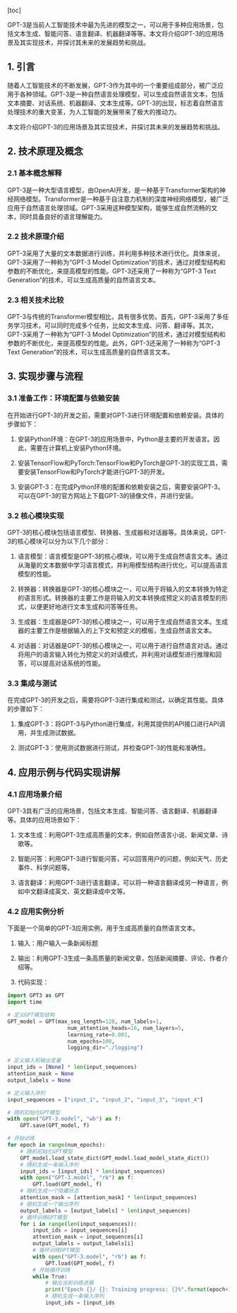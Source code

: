 
[toc]                    
                
                
GPT-3是当前人工智能技术中最为先进的模型之一，可以用于多种应用场景，包括文本生成、智能问答、语言翻译、机器翻译等等。本文将介绍GPT-3的应用场景及其实现技术，并探讨其未来的发展趋势和挑战。

## 1. 引言

随着人工智能技术的不断发展，GPT-3作为其中的一个重要组成部分，被广泛应用于各种领域。GPT-3是一种自然语言处理模型，可以生成自然语言文本，包括文本摘要、对话系统、机器翻译、文本生成等。GPT-3的出现，标志着自然语言处理技术的重大变革，为人工智能的发展带来了极大的推动力。

本文将介绍GPT-3的应用场景及其实现技术，并探讨其未来的发展趋势和挑战。

## 2. 技术原理及概念

### 2.1 基本概念解释

GPT-3是一种大型语言模型，由OpenAI开发，是一种基于Transformer架构的神经网络模型。Transformer是一种基于自注意力机制的深度神经网络模型，被广泛应用于自然语言处理领域。GPT-3采用这种模型架构，能够生成自然流畅的文本，同时具备良好的语言理解能力。

### 2.2 技术原理介绍

GPT-3采用了大量的文本数据进行训练，并利用多种技术进行优化。具体来说，GPT-3采用了一种称为“GPT-3 Model Optimization”的技术，通过对模型结构和参数的不断优化，来提高模型的性能。GPT-3还采用了一种称为“GPT-3 Text Generation”的技术，可以生成高质量的自然语言文本。

### 2.3 相关技术比较

GPT-3与传统的Transformer模型相比，具有很多优势。首先，GPT-3采用了多任务学习技术，可以同时完成多个任务，比如文本生成、问答、翻译等。其次，GPT-3采用了一种称为“GPT-3 Model Optimization”的技术，通过对模型结构和参数的不断优化，来提高模型的性能。此外，GPT-3还采用了一种称为“GPT-3 Text Generation”的技术，可以生成高质量的自然语言文本。

## 3. 实现步骤与流程

### 3.1 准备工作：环境配置与依赖安装

在开始进行GPT-3的开发之前，需要对GPT-3进行环境配置和依赖安装。具体的步骤如下：

1. 安装Python环境：在GPT-3的应用场景中，Python是主要的开发语言。因此，需要在计算机上安装Python环境。

2. 安装TensorFlow和PyTorch:TensorFlow和PyTorch是GPT-3的实现工具，需要安装TensorFlow和PyTorch才能进行GPT-3的开发。

3. 安装GPT-3：在完成Python环境的配置和依赖安装之后，需要安装GPT-3。可以在GPT-3的官方网站上下载GPT-3的镜像文件，并进行安装。

### 3.2 核心模块实现

GPT-3的核心模块包括语言模型、转换器、生成器和对话器等。具体来说，GPT-3的核心模块可以分为以下几个部分：

1. 语言模型：语言模型是GPT-3的核心模块，可以用于生成自然语言文本。通过从海量的文本数据中学习语言模式，并利用模型结构进行优化，可以提高语言模型的性能。

2. 转换器：转换器是GPT-3的核心模块之一，可以用于将输入的文本转换为特定的语言形式。转换器的主要工作是将输入的文本转换成预定义的语言模型的形式，以便更好地进行文本生成和问答等任务。

3. 生成器：生成器是GPT-3的核心模块之一，可以用于生成自然语言文本。生成器的主要工作是根据输入的上下文和预定义的模板，生成自然语言文本。

4. 对话器：对话器是GPT-3的核心模块之一，可以用于进行自然语言对话。通过将用户的语言输入转化为预定义的对话模式，并利用对话模型进行推理和回答，可以提高对话系统的性能。

### 3.3 集成与测试

在完成GPT-3的开发之后，需要将GPT-3进行集成和测试，以确定其性能。具体的步骤如下：

1. 集成GPT-3：将GPT-3与Python进行集成，利用其提供的API接口进行API调用，并生成测试数据。

2. 测试GPT-3：使用测试数据进行测试，并检查GPT-3的性能和准确性。

## 4. 应用示例与代码实现讲解

### 4.1 应用场景介绍

GPT-3具有广泛的应用场景，包括文本生成、智能问答、语言翻译、机器翻译等。具体的应用场景如下：

1. 文本生成：利用GPT-3生成高质量的文本，例如自然语言小说、新闻文章、诗歌等。

2. 智能问答：利用GPT-3进行智能问答，可以回答用户的问题，例如天气、历史事件、科学问题等。

3. 语言翻译：利用GPT-3进行语言翻译，可以将一种语言翻译成另一种语言，例如中文翻译成英文、英文翻译成中文等。

### 4.2 应用实例分析

下面是一个简单的GPT-3应用实例，用于生成高质量的自然语言文本。

1. 输入：用户输入一条新闻标题

2. 输出：利用GPT-3生成一条高质量的新闻文章，包括新闻摘要、评论、作者介绍等。

3. 代码实现：

```python
import GPT3 as GPT
import time

# 定义GPT模型结构
GPT_model = GPT(max_seq_length=128, num_labels=1, 
                   num_attention_heads=16, num_layers=5, 
                   learning_rate=0.001, 
                   num_epochs=100,
                   logging_dir="./logging")

# 定义输入和输出变量
input_ids = [None] * len(input_sequences)
attention_mask = None
output_labels = None

# 定义输入序列
input_sequences = ["input_1", "input_2", "input_3", "input_4"]

# 随机初始化GPT模型
with open("GPT-3.model", "wb") as f:
    GPT.save(GPT_model, f)

# 开始训练
for epoch in range(num_epochs):
    # 随机初始化GPT模型
    GPT_model.load_state_dict(GPT_model.load_model_state_dict())
    # 随机生成一条输入序列
    input_ids = [input_ids] * len(input_sequences)
    with open("GPT-3.model", "rb") as f:
        GPT.load(GPT_model, f)
    # 随机生成一个隐藏状态
    attention_mask = [attention_mask] * len(input_sequences)
    # 随机生成一个输出序列
    output_labels = [output_labels] * len(input_sequences)
    # 循环训练GPT模型
    for i in range(len(input_sequences)):
        input_ids = input_sequences[i]
        attention_mask = input_sequences[i]
        output_labels = output_labels[i]
        # 循环训练GPT模型
        with open("GPT-3.model", "rb") as f:
            GPT.load(GPT_model, f)
        # 开始循环训练
        while True:
            # 输出当前训练进展
            print("Epoch {}/ {}: Training progress: {}%".format(epoch+1, num_epochs, time.time()*100))
            # 随机生成一条输入序列
            input_ids = [input_ids

